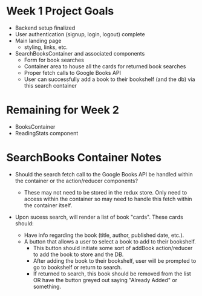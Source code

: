 # Week 1 Project Goals

- Backend setup finalized
- User authentication (signup, login, logout) complete
- Main landing page
  - styling, links, etc.
- SearchBooksContainer and associated components
  - Form for book searches
  - Container area to house all the cards for returned book searches
  - Proper fetch calls to Google Books API
  - User can successfully add a book to their bookshelf (and the db) via this search container

# Remaining for Week 2

- BooksContainer
- ReadingStats component

# SearchBooks Container Notes

- Should the search fetch call to the Google Books API be handled within the container or the action/reducer components?
  - These may not need to be stored in the redux store. Only need to access within the container so may need to handle this fetch within the container itself.

- Upon sucess search, will render a list of book "cards". These cards should:
  - Have info regarding the book (title, author, published date, etc.).
  - A button that allows a user to select a book to add to their bookshelf.
    - This button should initiate some sort of addBook action/reducer to add the book to store and the DB.
    - After adding the book to their bookshelf, user will be prompted to go to bookshelf or return to search.
    - If returned to search, this book should be removed from the list OR have the button greyed out saying "Already Added" or something.